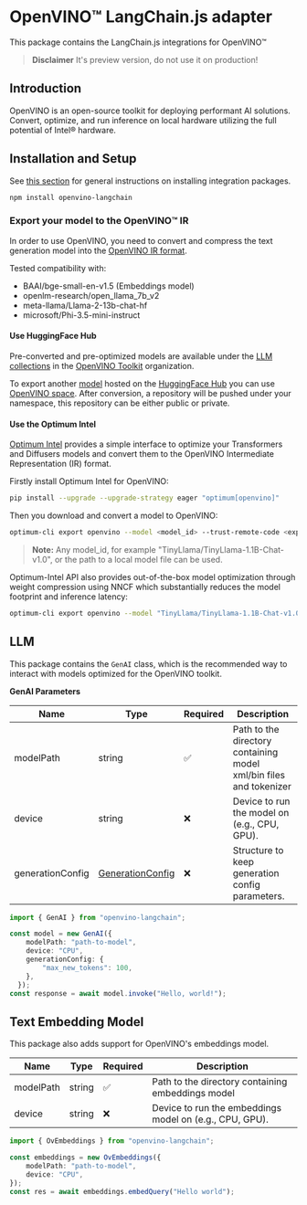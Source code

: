 # OpenVINO™ LangChain.js adapter

This package contains the LangChain.js integrations for OpenVINO™

> **Disclaimer**
> It's preview version, do not use it on production!

## Introduction

OpenVINO is an open-source toolkit for deploying performant AI solutions. Convert, optimize, and run inference on local hardware utilizing the full potential of Intel® hardware.

## Installation and Setup

See [this section](https://js.langchain.com/docs/how_to/installation#installing-integration-packages) for general instructions on installing integration packages.

```bash
npm install openvino-langchain
```

### Export your model to the OpenVINO™ IR

In order to use OpenVINO, you need to convert and compress the text generation model into the [OpenVINO IR format](https://docs.openvino.ai/2025/documentation/openvino-ir-format.html).

Tested compatibility with:
  - BAAI/bge-small-en-v1.5 (Embeddings model)
  - openlm-research/open_llama_7b_v2
  - meta-llama/Llama-2-13b-chat-hf
  - microsoft/Phi-3.5-mini-instruct

#### Use HuggingFace Hub

Pre-converted and pre-optimized models are available under the [LLM collections](https://huggingface.co/collections/OpenVINO/llm-6687aaa2abca3bbcec71a9bd) in the [OpenVINO Toolkit](https://huggingface.co/OpenVINO) organization.

To export another [model](https://huggingface.co/docs/optimum/main/en/intel/openvino/models) hosted on the [HuggingFace Hub](https://huggingface.co/models) you can use [OpenVINO space](https://huggingface.co/spaces/echarlaix/openvino-export). After conversion, a repository will be pushed under your namespace, this repository can be either public or private.

#### Use the Optimum Intel

[Optimum Intel](https://github.com/huggingface/optimum-intel) provides a simple interface to optimize your Transformers and Diffusers models and convert them to the OpenVINO Intermediate Representation (IR) format.

Firstly install Optimum Intel for OpenVINO:

```bash
pip install --upgrade --upgrade-strategy eager "optimum[openvino]"
```

Then you download and convert a model to OpenVINO:

```bash
optimum-cli export openvino --model <model_id> --trust-remote-code <exported_model_name>
```
> **Note:** Any model_id, for example "TinyLlama/TinyLlama-1.1B-Chat-v1.0", or the path to a local model file can be used.

Optimum-Intel API also provides out-of-the-box model optimization through weight compression using NNCF which substantially reduces the model footprint and inference latency:

```bash
optimum-cli export openvino --model "TinyLlama/TinyLlama-1.1B-Chat-v1.0" --weight-format int4 --trust-remote-code "TinyLlama-1.1B-Chat-v1.0"
```

## LLM

This package contains the `GenAI` class, which is the recommended way to interact with models optimized for the OpenVINO toolkit.

**GenAI Parameters**

| Name  | Type | Required | Description |
| ----- | ---- |--------- | ----------- |
| modelPath | string | ✅ | Path to the directory containing model xml/bin files and tokenizer |
| device | string | ❌ | Device to run the model on (e.g., CPU, GPU). |
| generationConfig | [GenerationConfig](https://github.com/openvinotoolkit/openvino.genai/blob/master/src/js/lib/utils.ts#L107-L110) | ❌ | Structure to keep generation config parameters. |

```typescript
import { GenAI } from "openvino-langchain";

const model = new GenAI({
    modelPath: "path-to-model",
    device: "CPU",
    generationConfig: {
        "max_new_tokens": 100,
    },
  });
const response = await model.invoke("Hello, world!");
```

## Text Embedding Model

This package also adds support for OpenVINO's embeddings model.

| Name  | Type | Required | Description |
| ----- | ---- |--------- | ----------- |
| modelPath | string | ✅ | Path to the directory containing embeddings model |
| device | string | ❌ | Device to run the embeddings model on (e.g., CPU, GPU). |

```typescript
import { OvEmbeddings } from "openvino-langchain";

const embeddings = new OvEmbeddings({
    modelPath: "path-to-model",
    device: "CPU",
});
const res = await embeddings.embedQuery("Hello world");
```
